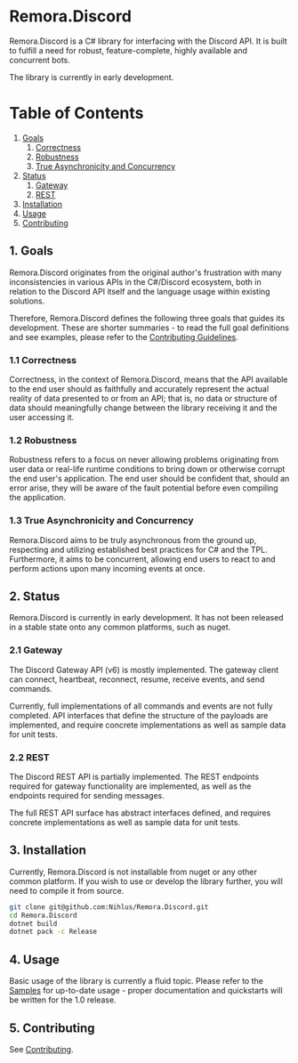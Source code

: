 Remora.Discord
==============

Remora.Discord is a C# library for interfacing with the Discord API. It is built to fulfill a need for robust, 
feature-complete, highly available and concurrent bots.

The library is currently in early development.

# Table of Contents
1. [Goals](#1-goals)
    1. [Correctness](#11-correctness)
    2. [Robustness](#12-robustness)
    3. [True Asynchronicity and Concurrency](#13-true-asynchronicity-and-concurrency)
2. [Status](#2-status)
    1. [Gateway](#21-gateway)
    2. [REST](#22-rest)
3. [Installation](#3-installation)
4. [Usage](#4-usage)
5. [Contributing](.github/CONTRIBUTING.md)

## 1. Goals
Remora.Discord originates from the original author's frustration with many inconsistencies in various APIs in the 
C#/Discord ecosystem, both in relation to the Discord API itself and the language usage within existing solutions.

Therefore, Remora.Discord defines the following three goals that guides its development. These are shorter summaries - 
to read the full goal definitions and see examples, please refer to the 
[Contributing Guidelines](.github/CONTRIBUTING.md).

### 1.1 Correctness
Correctness, in the context of Remora.Discord, means that the API available to the end user should as faithfully and
accurately represent the actual reality of data presented to or from an API; that is, no data or structure of data 
should meaningfully change between the library receiving it and the user accessing it.

### 1.2 Robustness
Robustness refers to a focus on never allowing problems originating from user data or real-life runtime conditions to 
bring down or otherwise corrupt the end user's application. The end user should be confident that, should an error
arise, they will be aware of the fault potential before even compiling the application.

### 1.3 True Asynchronicity and Concurrency
Remora.Discord aims to be truly asynchronous from the ground up, respecting and utilizing established best practices for
C# and the TPL. Furthermore, it aims to be concurrent, allowing end users to react to and perform actions upon many 
incoming events at once.

## 2. Status
Remora.Discord is currently in early development. It has not been released in a stable state onto any common platforms, 
such as nuget.

### 2.1 Gateway
The Discord Gateway API (v6) is mostly implemented. The gateway client can connect, heartbeat, reconnect, resume, 
receive events, and send commands.

Currently, full implementations of all commands and events are not fully completed. API interfaces that define the 
structure of the payloads are implemented, and require concrete implementations as well as sample data for unit tests.

### 2.2 REST
The Discord REST API is partially implemented. The REST endpoints required for gateway functionality are implemented, as
well as the endpoints required for sending messages.

The full REST API surface has abstract interfaces defined, and requires concrete implementations as well as sample data
for unit tests.  

## 3. Installation
Currently, Remora.Discord is not installable from nuget or any other common platform. If you wish to use or develop the 
library further, you will need to compile it from source.

```bash
git clone git@github.com:Nihlus/Remora.Discord.git
cd Remora.Discord
dotnet build
dotnet pack -c Release
```

## 4. Usage
Basic usage of the library is currently a fluid topic. Please refer to the [Samples](Samples) for up-to-date usage - 
proper documentation and quickstarts will be written for the 1.0 release.

## 5. Contributing
See [Contributing](.github/CONTRIBUTING.md).
